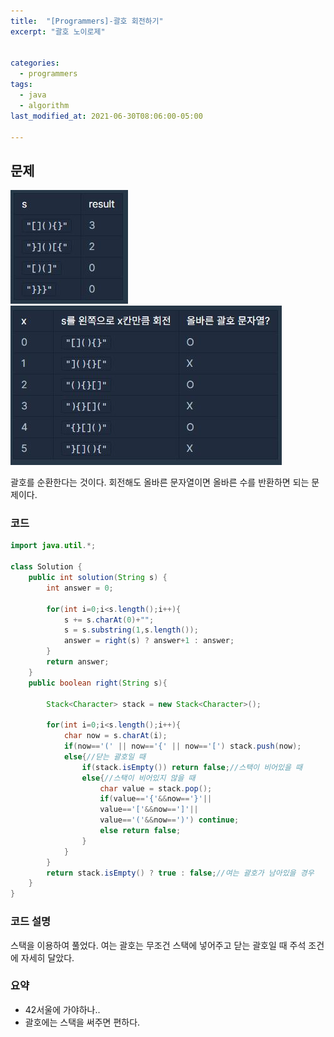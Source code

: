```yaml
---
title:  "[Programmers]-괄호 회전하기"
excerpt: "괄호 노이로제"


categories:
  - programmers
tags:
  - java
  - algorithm
last_modified_at: 2021-06-30T08:06:00-05:00

---
```


## 문제

![문제](/assets/images/괄호회전하기.JPG)
![문제](/assets/images/괄호회전하기1.JPG)

괄호를 순환한다는 것이다.
회전해도 올바른 문자열이면 올바른 수를 반환하면 되는 문제이다.

### 코드

```java
import java.util.*;

class Solution {
    public int solution(String s) {
        int answer = 0;
        
        for(int i=0;i<s.length();i++){
            s += s.charAt(0)+"";
            s = s.substring(1,s.length());
            answer = right(s) ? answer+1 : answer;
        }
        return answer;
    }
    public boolean right(String s){

        Stack<Character> stack = new Stack<Character>();
        
        for(int i=0;i<s.length();i++){
            char now = s.charAt(i);
            if(now=='(' || now=='{' || now=='[') stack.push(now);
            else{//닫는 괄호일 때
                if(stack.isEmpty()) return false;//스택이 비어있을 때
                else{//스택이 비어있지 않을 때
                    char value = stack.pop();
                    if(value=='{'&&now=='}'|| 
                    value=='['&&now==']'|| 
                    value=='('&&now==')') continue;
                    else return false;
                }
            }
        }
        return stack.isEmpty() ? true : false;//여는 괄호가 남아있을 경우
    }
}
```

### 코드 설명

스택을 이용하여 풀었다.
여는 괄호는 무조건 스택에 넣어주고
닫는 괄호일 때 주석 조건에 자세히 달았다.

### 요약

- 42서울에 가야하나..
- 괄호에는 스택을 써주면 편하다.